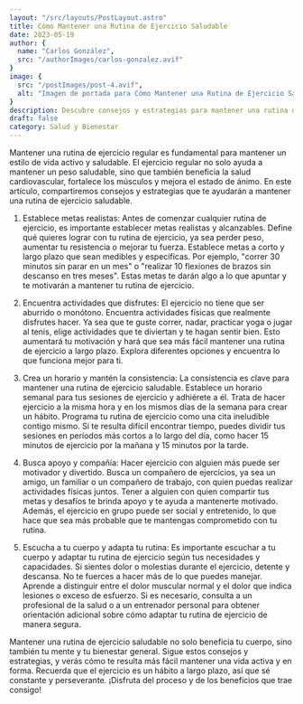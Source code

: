```yaml
---
layout: "/src/layouts/PostLayout.astro"
title: Cómo Mantener una Rutina de Ejercicio Saludable
date: 2023-05-19
author: {
  name: "Carlos González",
  src: "/authorImages/carlos-gonzalez.avif"
}
image: {
  src: "/postImages/post-4.avif",
  alt: "Imagen de portada para Cómo Mantener una Rutina de Ejercicio Saludable",
}
description: Descubre consejos y estrategias para mantener una rutina de ejercicio regular y saludable que te ayude a mantener un estilo de vida activo y en forma.
draft: false
category: Salud y Bienestar
---
```


Mantener una rutina de ejercicio regular es fundamental para mantener un estilo de vida activo y saludable. El ejercicio regular no solo ayuda a mantener un peso saludable, sino que también beneficia la salud cardiovascular, fortalece los músculos y mejora el estado de ánimo. En este artículo, compartiremos consejos y estrategias que te ayudarán a mantener una rutina de ejercicio saludable.

1. Establece metas realistas:
Antes de comenzar cualquier rutina de ejercicio, es importante establecer metas realistas y alcanzables. Define qué quieres lograr con tu rutina de ejercicio, ya sea perder peso, aumentar tu resistencia o mejorar tu fuerza. Establece metas a corto y largo plazo que sean medibles y específicas. Por ejemplo, "correr 30 minutos sin parar en un mes" o "realizar 10 flexiones de brazos sin descanso en tres meses". Estas metas te darán algo a lo que apuntar y te motivarán a mantener tu rutina de ejercicio.

2. Encuentra actividades que disfrutes:
El ejercicio no tiene que ser aburrido o monótono. Encuentra actividades físicas que realmente disfrutes hacer. Ya sea que te guste correr, nadar, practicar yoga o jugar al tenis, elige actividades que te diviertan y te hagan sentir bien. Esto aumentará tu motivación y hará que sea más fácil mantener una rutina de ejercicio a largo plazo. Explora diferentes opciones y encuentra lo que funciona mejor para ti.

3. Crea un horario y mantén la consistencia:
La consistencia es clave para mantener una rutina de ejercicio saludable. Establece un horario semanal para tus sesiones de ejercicio y adhiérete a él. Trata de hacer ejercicio a la misma hora y en los mismos días de la semana para crear un hábito. Programa tu rutina de ejercicio como una cita ineludible contigo mismo. Si te resulta difícil encontrar tiempo, puedes dividir tus sesiones en períodos más cortos a lo largo del día, como hacer 15 minutos de ejercicio por la mañana y 15 minutos por la tarde.

4. Busca apoyo y compañía:
Hacer ejercicio con alguien más puede ser motivador y divertido. Busca un compañero de ejercicios, ya sea un amigo, un familiar o un compañero de trabajo, con quien puedas realizar actividades físicas juntos. Tener a alguien con quien compartir tus metas y desafíos te brinda apoyo y te ayuda a mantenerte motivado. Además, el ejercicio en grupo puede ser social y entretenido, lo que hace que sea más probable que te mantengas comprometido con tu rutina.

5. Escucha a tu cuerpo y adapta tu rutina:
Es importante escuchar a tu cuerpo y adaptar tu rutina de ejercicio según tus necesidades y capacidades. Si sientes dolor o molestias durante el ejercicio, detente y descansa. No te fuerces a hacer más de lo que puedes manejar. Aprende a distinguir entre el dolor muscular normal y el dolor que indica lesiones o exceso de esfuerzo. Si es necesario, consulta a un profesional de la salud o a un entrenador personal para obtener orientación adicional sobre cómo adaptar tu rutina de ejercicio de manera segura.

Mantener una rutina de ejercicio saludable no solo beneficia tu cuerpo, sino también tu mente y tu bienestar general. Sigue estos consejos y estrategias, y verás cómo te resulta más fácil mantener una vida activa y en forma. Recuerda que el ejercicio es un hábito a largo plazo, así que sé constante y perseverante. ¡Disfruta del proceso y de los beneficios que trae consigo!
